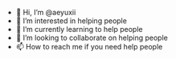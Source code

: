 - 👋 Hi, I’m @aeyuxii
- 👀 I’m interested in helping people
- 🌱 I’m currently learning to help people
- 💞️ I’m looking to collaborate on helping people
- 📫 How to reach me if you need help people

<!---
aeyuxii/aeyuxii is new 
--->
